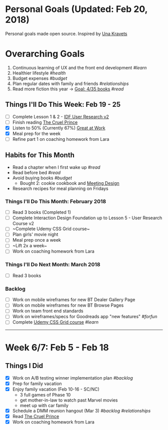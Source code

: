 Personal Goals (Updated: Feb 20, 2018)
==============

Personal goals made open source. Inspired by [Una Kravets](https://una.im/personal-goals-guide/)

# Overarching Goals
1. Continuous learning of UX and the front end development *#learn*
2. Healthier lifestyle *#health*
3. Budget expenses *#budget*
4. Plan regular dates with family and friends *#relationships*
5. Read more fiction this year -> [Goal: 4/35 books](https://www.goodreads.com/user_challenges/10348403) *#read*

## Things I'll Do This Week: Feb 19 - 25
- [ ] Complete Lesson 1 & 2 - [IDF User Research v2](https://github.com/candicodeit/personal-goals/projects/3) 
- [ ] Finish reading [The Cruel Prince](https://www.goodreads.com/book/show/26032825-the-cruel-prince)
- [x] Listen to 50% (Currently 67%) [Great at Work](https://www.goodreads.com/book/show/35297611-great-at-work)
- [x] Meal prep for the week
- [ ] Refine part 1 on coaching homework from Lara

## Habits for This Month
- Read a chapter when I first wake up *#read*
- Read before bed *#read*
- Avoid buying books *#budget*
  - Bought 2: cookie cookbook and [Meeting Design](http://rosenfeldmedia.com/books/meeting-design/)
- Research recipes for meal planning on Fridays

### Things I'll Do This Month: February 2018
- [ ] Read 3 books (Completed 1)
- [ ] Complete Interaction Design Foundation up to Lesson 5 - User Research Course v2 
- [ ] ~Complete Udemy CSS Grid course~
- [ ] Plan girls' movie night
- [ ] Meal prep once a week
- [ ] ~Lift 2x a week~
- [ ] Work on coaching homework from Lara

### Things I'll Do Next Month: March 2018
- [ ] Read 3 books

### Backlog
- [ ] Work on mobile wireframes for new BT Dealer Gallery Page
- [ ] Work on mobile wireframes for new BT Browse Pages
- [ ] Work on team front end standards
- [ ] Work on wireframes/specs for Goodreads app "new features" *#forfun*
- [ ] Complete [Udemy CSS Grid course](https://github.com/candicodeit/udemy/projects/1) *#learn*

--- 

# Week 6/7: Feb 5 - Feb 18

## Things I Did
- [x] Work on A/B testing winner implementation plan *#backlog*
- [x] Prep for family vacation
- [x] Enjoy family vacation (Feb 10-16 - SC/NC)
  - 3 full games of Phase 10
  - get mother-in-law to watch past Marvel movies
  - meet up with car family
- [x] Schedule a DMM reunion hangout (Mar 3) *#backlog* *#relationships*
- [x] Read [The Cruel Prince](https://www.goodreads.com/book/show/26032825-the-cruel-prince)
- [x] Work on coaching homework from Lara
